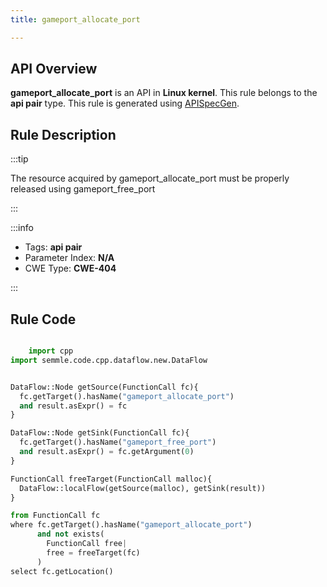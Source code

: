 ```yaml
---
title: gameport_allocate_port

---
```



## API Overview
**gameport_allocate_port** is an API in **Linux kernel**. This rule belongs to the **api pair** type. This rule is generated using [APISpecGen](../../tools/APISpecGen).
## Rule Description

:::tip

The resource acquired by gameport_allocate_port must be properly released using gameport_free_port

:::

:::info

- Tags: **api pair**
- Parameter Index: **N/A**
- CWE Type: **CWE-404**

:::

## Rule Code
```python

    import cpp
import semmle.code.cpp.dataflow.new.DataFlow


DataFlow::Node getSource(FunctionCall fc){
  fc.getTarget().hasName("gameport_allocate_port")
  and result.asExpr() = fc
}

DataFlow::Node getSink(FunctionCall fc){
  fc.getTarget().hasName("gameport_free_port")
  and result.asExpr() = fc.getArgument(0)
}

FunctionCall freeTarget(FunctionCall malloc){
  DataFlow::localFlow(getSource(malloc), getSink(result))
}

from FunctionCall fc
where fc.getTarget().hasName("gameport_allocate_port")
      and not exists(
        FunctionCall free| 
        free = freeTarget(fc)
      )
select fc.getLocation()

    
```